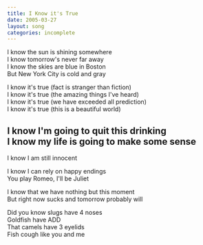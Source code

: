 ```yaml
---
title: I Know it's True
date: 2005-03-27
layout: song
categories: incomplete
---
```

I know the sun is shining somewhere  
I know tomorrow's never far away  
I know the skies are blue in Boston  
But New York City is cold and gray

<div class="chorus">
  I know it's true (fact is stranger than fiction)<br/>
  I know it's true (the amazing things I've heard)<br/>
  I know it's true (we have exceeded all prediction)<br/>
  I know it's true (this is a beautiful world)
</div>

I know I'm going to quit this drinking  
I know my life is going to make some sense
-
I know I am still innocent

I know I can rely on happy endings  
You play Romeo, I'll be Juliet

I know that we have nothing but this moment  
But right now sucks and tomorrow probably will

Did you know slugs have 4 noses  
Goldfish have ADD  
That camels have 3 eyelids  
Fish cough like you and me
